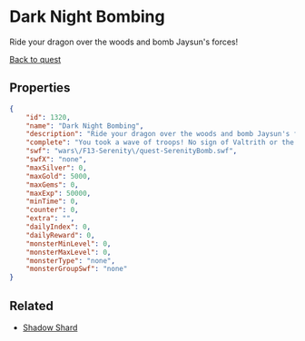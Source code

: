 # Dark Night Bombing

Ride your dragon over the woods and bomb Jaysun's forces!

[Back to quest](../quests.md)

## Properties

```json
{
    "id": 1320,
    "name": "Dark Night Bombing",
    "description": "Ride your dragon over the woods and bomb Jaysun's forces!",
    "complete": "You took a wave of troops! No sign of Valtrith or the kidnapped soldiers though.",
    "swf": "wars\/F13-Serenity\/quest-SerenityBomb.swf",
    "swfX": "none",
    "maxSilver": 0,
    "maxGold": 5000,
    "maxGems": 0,
    "maxExp": 50000,
    "minTime": 0,
    "counter": 0,
    "extra": "",
    "dailyIndex": 0,
    "dailyReward": 0,
    "monsterMinLevel": 0,
    "monsterMaxLevel": 0,
    "monsterType": "none",
    "monsterGroupSwf": "none"
}
```

## Related

- [Shadow Shard](../items/14975-shadow-shard.md)

